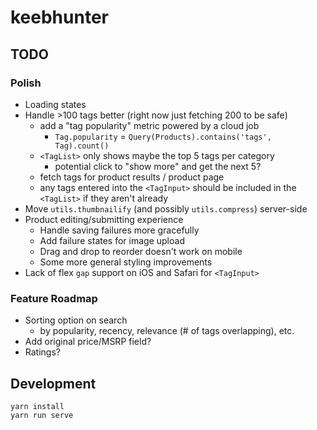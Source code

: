# keebhunter

## TODO
### Polish
- Loading states
- Handle >100 tags better (right now just fetching 200 to be safe)
  - add a "tag popularity" metric powered by a cloud job
    - `Tag.popularity` = `Query(Products).contains('tags', Tag).count()`
  - `<TagList>` only shows maybe the top 5 tags per category
    - potential click to "show more" and get the next 5?
  - fetch tags for product results / product page
  - any tags entered into the `<TagInput>` should be included in the `<TagList>` if they aren't already
- Move `utils.thumbnailify` (and possibly `utils.compress`) server-side
- Product editing/submitting experience
  - Handle saving failures more gracefully
  - Add failure states for image upload
  - Drag and drop to reorder doesn't work on mobile
  - Some more general styling improvements
- Lack of flex `gap` support on iOS and Safari for `<TagInput>`

### Feature Roadmap
- Sorting option on search
  - by popularity, recency, relevance (# of tags overlapping), etc.
- Add original price/MSRP field?
- Ratings?

## Development
```
yarn install
yarn run serve
```